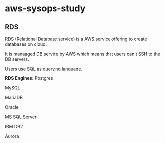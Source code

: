 # aws-sysops-study

## RDS
RDS (Relational Database service) is a AWS service offering to create databases on cloud. 

It is manaaged DB service by AWS which means that users can't SSH to the DB servers.

Users use SQL as querying language.

**RDS Engines:**
Postgres

MySQL

MariaDB

Oracle

MS SQL Server

IBM DB2

Aurora

